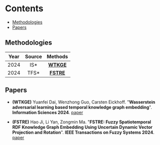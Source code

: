 # Contents

* [Methodologies](#methodologies)
* [Papers](#papers)

## Methodologies

| Year | Source | Methods |
|:----:|:------:|:-------:|
| 2024 | IS* | **[WTKGE](#WTKGE)** |
| 2024 | TFS* | **[FSTRE](#FSTRE)** |

## Papers

- <a name="WTKGE"></a> **(WTKGE)** Yuanfei Dai, Wenzhong Guo, Carsten Eickhoff. "**Wasserstein adversarial learning based temporal knowledge graph embedding**". **Information Sciences 2024**. [paper](https://www.sciencedirect.com/science/article/abs/pii/S002002552301647X?via%3Dihub)

- <a name="FSTRE"></a> **(FSTRE)** Hao Ji, Li Yan, Zongmin Ma. "**FSTRE: Fuzzy Spatiotemporal RDF Knowledge Graph Embedding Using Uncertain Dynamic Vector Projection and Rotation**". **IEEE Transactions on Fuzzy Systems 2024**. [paper](https://ieeexplore.ieee.org/document/10198282)

